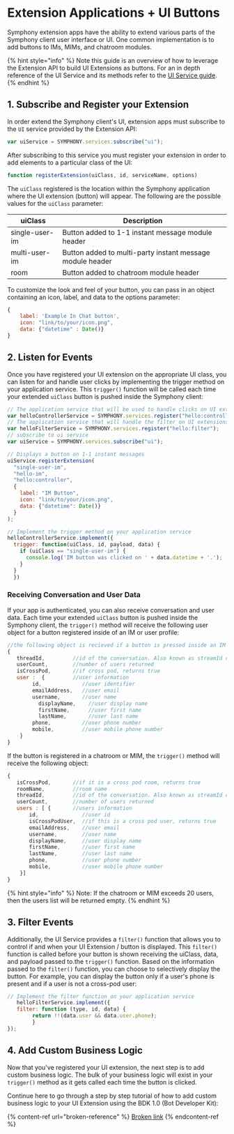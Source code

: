 # Extension Applications + UI Buttons

Symphony extension apps have the ability to extend various parts of the Symphony client user interface or UI. One common implementation is to add buttons to IMs, MIMs, and chatroom modules.

{% hint style="info" %}
Note this guide is an overview of how to leverage the Extension API to build UI Extensions as buttons. For an in depth reference of the UI Service and its methods refer to the [UI Service guide](../overview-of-extension-api/extension-api-services/ui-service/).
{% endhint %}

## 1.  Subscribe and Register your Extension

In order extend the Symphony client's UI, extension apps must subscribe to the `UI` service provided by the Extension API:

```javascript
var uiService = SYMPHONY.services.subscribe("ui");
```

After subscribing to this service you must register your extension in order to add elements to a particular class of the UI:

```javascript
function registerExtension(uiClass, id, serviceName, options)
```

The `uiClass` registered is the location within the Symphony application where the UI extension (button) will appear. The following are the possible values for the `uiClass` parameter:

| uiClass        | Description                                               |
| -------------- | --------------------------------------------------------- |
| single-user-im | Button added to 1-1 instant message module header         |
| multi-user-im  | Button added to multi-party instant message module header |
| room           | Button added to chatroom module header                    |

To customize the look and feel of your button, you can pass in an object containing an icon, label, and data to the options parameter:

```javascript
{
    label: 'Example In Chat button',
    icon: "link/to/your/icon.png",
    data: {"datetime" : Date()}
}
```

## 2.  Listen for Events

Once you have registered your UI extension on the appropriate UI class, you can listen for and handle user clicks by implementing the trigger method on your application service. This `trigger()` function will be called each time your extended `uiClass` button is pushed inside the Symphony client:

```javascript
// The application service that will be used to handle clicks on UI extensions
var helloControllerService = SYMPHONY.services.register("hello:controller");
// The application service that will handle the filter on UI extensions
var helloFilterService = SYMPHONY.services.register("hello:filter");
// subscribe to ui service
var uiService = SYMPHONY.services.subscribe("ui");

// Displays a button on 1-1 instant messages
uiService.registerExtension(
  "single-user-im", 
  "hello-im", 
  "hello:controller", 
  {
    label: "IM Button", 
    icon: "link/to/your/icon.png",
    data: {"datetime": Date()}
  }
);

// Implement the trigger method on your application service
helloControllerService.implement({
  trigger: function(uiClass, id, payload, data) {
    if (uiClass == "single-user-im") {
      console.log('IM button was clicked on ' + data.datetime + '.');
    }
  }
  })
```

### Receiving Conversation and User Data

If your app is authenticated, you can also receive conversation and user data. Each time your extended `uiClass` button is pushed inside the Symphony client, the `trigger()` method will receive the following user object for a button registered inside of an IM or user profile:

```javascript
//the following object is recieved if a button is pressed inside an IM or user profile
{
   threadId,         //id of the conversation. Also known as streamId or conversationId
   userCount,        //number of users returned
   isCrossPod,       //if cross pod, returns true
   user :  {         //user information
        id,             //user identifier
        emailAddress,   //user email
        username,       //user name
          displayName,    //user display name
          firstName,      //user first name
          lastName,       //user last name
        phone,          //user phone number
        mobile,         //user mobile phone number
    }
}
```

If the button is registered in a chatroom or MIM, the `trigger()` method will receive the following object:

```javascript
{
   isCrossPod,       //if it is a cross pod room, returns true
   roomName,         //room name
   threadId,         //id of the conversation. Also known as streamId or conversationId
   userCount,        //number of users returned
   users : [ {       //users information
       id,              //user id
       isCrossPodUser,  //if this is a cross pod user, returns true
       emailAddress,    //user email
       username,        //user name
       displayName,     //user display name
       firstName,       //user first name
       lastName,        //user last name
       phone,           //user phone number
       mobile,          //user mobile phone number
    }]
}
```

{% hint style="info" %}
Note: If the chatroom or MIM exceeds 20 users, then the users list will be returned empty.
{% endhint %}

## 3.  Filter Events

Additionally, the UI Service provides a `filter()` function that allows you to control if and when your UI Extension / button is displayed. This `filter()` function is called before your button is shown receiving the uiClass, data, and payload passed to.the `trigger()` function. Based on the information passed to the `filter()` function, you can choose to selectively display the button. For example, you can display the button only if a user's phone is present and if a user is not a cross-pod user:

```javascript
// Implement the filter function on your application service
   helloFilterService.implement({
   filter: function (type, id, data) {
        return !!(data.user && data.user.phone);
        }
});
```

## 4.  Add Custom Business Logic

Now that you've registered your UI extension, the next step is to add custom business logic. The bulk of your business logic will exist in your `trigger()` method as it gets called each time the button is clicked.

Continue here to go through a step by step tutorial of how to add custom business logic to your UI Extension using the BDK 1.0 (Bot Developer Kit):

{% content-ref url="broken-reference" %}
[Broken link](broken-reference)
{% endcontent-ref %}
